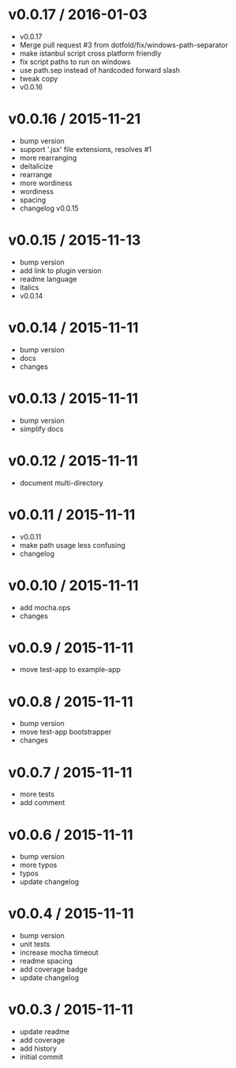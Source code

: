 
v0.0.17 / 2016-01-03
==================

  * v0.0.17
  * Merge pull request #3 from dotfold/fix/windows-path-separator
  * make istanbul script cross platform friendly
  * fix script paths to run on windows
  * use path.sep instead of hardcoded forward slash
  * tweak copy
  * v0.0.16

v0.0.16 / 2015-11-21
====================

  * bump version
  * support '.jsx' file extensions, resolves #1
  * more rearranging
  * deitalicize
  * rearrange
  * more wordiness
  * wordiness
  * spacing
  * changelog v0.0.15

v0.0.15 / 2015-11-13
====================

  * bump version
  * add link to plugin version
  * readme language
  * italics
  * v0.0.14

v0.0.14 / 2015-11-11
====================

  * bump version
  * docs
  * changes

v0.0.13 / 2015-11-11
====================

  * bump version
  * simplify docs

v0.0.12 / 2015-11-11
====================

  * document multi-directory

v0.0.11 / 2015-11-11
====================

  * v0.0.11
  * make path usage less confusing
  * changelog

v0.0.10 / 2015-11-11
====================

  * add mocha.ops
  * changes

v0.0.9 / 2015-11-11
===================

  * move test-app to example-app

v0.0.8 / 2015-11-11
===================

  * bump version
  * move test-app bootstrapper
  * changes

v0.0.7 / 2015-11-11
===================

  * more tests
  * add comment

v0.0.6 / 2015-11-11
===================

  * bump version
  * more typos
  * typos
  * update changelog

v0.0.4 / 2015-11-11
===================

  * bump version
  * unit tests
  * increase mocha timeout
  * readme spacing
  * add coverage badge
  * update changelog

v0.0.3 / 2015-11-11
===================

  * update readme
  * add coverage
  * add history
  * initial commit
